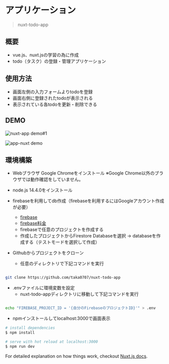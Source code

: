 # アプリケーション

> nuxt-todo-app

## 概要

- vue.js、nuxt.jsの学習の為に作成
- todo（タスク）の登録・管理アプリケーション

## 使用方法

- 画面左側の入力フォームよりtodoを登録
- 画面右側に登録されたtodoが表示される
- 表示されている各todoを更新・削除できる

## DEMO

#### 

![nuxt-app demo#1](https://user-images.githubusercontent.com/66991723/153562552-37aae517-c781-46ba-a39d-13477412184e.gif)

![app-nuxt demo](https://user-images.githubusercontent.com/66991723/153589170-47223621-24f4-4b01-b019-38172fe9ddac.gif)


## 環境構築

- Webブラウザ Google Chromeをインストール
※Google Chrome以外のブラウザでは動作確認をしていません。
- node.js 14.4.0をインストール
- firebaseを利用してdb作成（firebaseを利用するにはGoogleアカウント作成が必要）
  - [firebase](https://firebase.google.com/?hl=ja)
  - [firebase料金](https://firebase.google.com/pricing?hl=ja)
  - firebaseで任意のプロジェクトを作成する
  - 作成したプロジェクトからFirestore Databaseを選択 → databaseを作成する（テストモードを選択して作成）

- Githubからプロジェクトをクローン
  - 任意のディレクトリで下記コマンドを実行


``` bash

git clone https://github.com/taka0707/nuxt-todo-app

```

- .envファイルに環境変数を設定
  - nuxt-todo-appディレクトリに移動して下記コマンドを実行


``` bash

echo "FIREBASE_PROJECT_ID = '{自分のFirebaseのプロジェクトID}'" > .env


```

- npmインストールしてlocalhost:3000で画面表示

``` bash
# install dependencies
$ npm install

# serve with hot reload at localhost:3000
$ npm run dev

```

For detailed explanation on how things work, checkout [Nuxt.js docs](https://nuxtjs.org).
